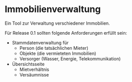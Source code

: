 # Immobilienverwaltung

Ein Tool zur Verwaltung verschiedener Immobilien.

Für Release 0.1 sollten folgende Anforderungen erfüllt sein:
- Stammdatenverwaltung für
  - Person (die tatsächlichen Mieter)
  - Objekte (die vermieteten Immobilien)
  - Versorger (Wasser, Energie, Telekommunikation)
- Übersichtsseite
  - Mietverhältnis
  - Versäumnisse
